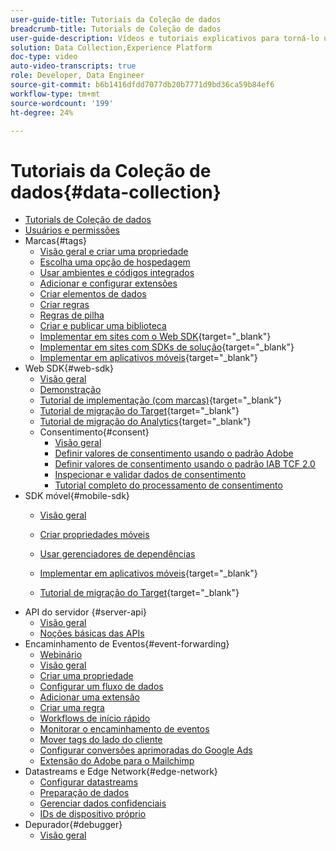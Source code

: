 ```yaml
---
user-guide-title: Tutoriais da Coleção de dados
breadcrumb-title: Tutorials de Coleção de dados
user-guide-description: Vídeos e tutoriais explicativos para torná-lo um usuário avançado da Coleção de dados na Experience Platform.
solution: Data Collection,Experience Platform
doc-type: video
auto-video-transcripts: true
role: Developer, Data Engineer
source-git-commit: b6b1416dfdd7077db20b7771d9bd36ca59b84ef6
workflow-type: tm+mt
source-wordcount: '199'
ht-degree: 24%

---
```



# Tutoriais da Coleção de dados{#data-collection}

+ [Tutorials de Coleção de dados](overview.md)
+ [Usuários e permissões](admin/users-and-permissions.md)
+ Marcas{#tags}
   + [Visão geral e criar uma propriedade](tags/create-a-property.md)
   + [Escolha uma opção de hospedagem](tags/choose-a-hosting-option.md)
   + [Usar ambientes e códigos integrados](tags/use-environments-and-embed-codes.md)
   + [Adicionar e configurar extensões](tags/add-and-configure-extensions.md)
   + [Criar elementos de dados](tags/create-data-elements.md)
   + [Criar regras](tags/build-rules.md)
   + [Regras de pilha](tags/stack-rules.md)
   + [Criar e publicar uma biblioteca](tags/build-and-publish-a-library.md)
   + [Implementar em sites com o Web SDK](https://experienceleague.adobe.com/pt-br/docs/platform-learn/implement-web-sdk/overview){target="_blank"}
   + [Implementar em sites com SDKs de solução](https://experienceleague.adobe.com/docs/platform-learn/implement-in-websites/overview.html?lang=pt-BR){target="_blank"}
   + [Implementar em aplicativos móveis](https://experienceleague.adobe.com/pt-br/docs/platform-learn/implement-mobile-sdk/overview){target="_blank"}
+ Web SDK{#web-sdk}
   + [Visão geral](web-sdk/overview.md)
   + [Demonstração](web-sdk/demo.md)
   + [Tutorial de implementação (com marcas)](https://experienceleague.adobe.com/pt-br/docs/platform-learn/implement-web-sdk/overview){target="_blank"}
   + [Tutorial de migração do Target](https://experienceleague.adobe.com/pt-br/docs/platform-learn/migrate-target-to-websdk/introduction){target="_blank"}
   + [Tutorial de migração do Analytics](https://experienceleague.adobe.com/pt-br/docs/platform-learn/migrate-analytics-to-websdk/migration-to-websdk-overview){target="_blank"}
   + Consentimento{#consent}
      + [Visão geral](web-sdk/consent/overview.md)
      + [Definir valores de consentimento usando o padrão Adobe](web-sdk/consent/set-consent-adobe.md)
      + [Definir valores de consentimento usando o padrão IAB TCF 2.0](web-sdk/consent/set-consent-iab.md)
      + [Inspecionar e validar dados de consentimento](web-sdk/consent/inspect.md)
      + [Tutorial completo do processamento de consentimento](web-sdk/consent/tutorial.md)
+ SDK móvel{#mobile-sdk}
   + [Visão geral](mobile-sdk/overview.md)
   + [Criar propriedades móveis](mobile-sdk/create-mobile-properties.md)
   + [Usar gerenciadores de dependências](mobile-sdk/use-dependency-managers.md)
   + [Implementar em aplicativos móveis](https://experienceleague.adobe.com/pt-br/docs/platform-learn/implement-mobile-sdk/overview){target="_blank"}

   + [Tutorial de migração do Target](https://experienceleague.adobe.com/pt-br/docs/platform-learn/migrate-target-to-mobile-sdk-decisioning/overview){target="_blank"}
+ API do servidor {#server-api}
   + [Visão geral](server-api/overview.md)
   + [Noções básicas das APIs](server-api/introduction.md)
+ Encaminhamento de Eventos{#event-forwarding}
   + [Webinário](event-forwarding/webinar.md)
   + [Visão geral](event-forwarding/overview.md)
   + [Criar uma propriedade](event-forwarding/create-a-property.md)
   + [Configurar um fluxo de dados](event-forwarding/set-up-a-datastream.md)
   + [Adicionar uma extensão](event-forwarding/add-an-extension.md)
   + [Criar uma regra](event-forwarding/create-a-rule.md)
   + [Workflows de início rápido](event-forwarding/quick-start-workflows.md)
   + [Monitorar o encaminhamento de eventos](event-forwarding/monitor.md)
   + [Mover tags do lado do cliente](event-forwarding/consider-moving-tags.md)
   + [Configurar conversões aprimoradas do Google Ads](event-forwarding/set-up-google-ads-enhanced-conversions.md)
   + [Extensão do Adobe para o Mailchimp](event-forwarding/adobe-extension-for-mailchimp.md)
+ Datastreams e Edge Network{#edge-network}
   + [Configurar datastreams](edge/configure-datastreams.md)
   + [Preparação de dados](edge/data-prep.md)
   + [Gerenciar dados confidenciais](edge/manage-sensitive-data-in-datastreams.md)
   + [IDs de dispositivo próprio](edge/generate-first-party-device-ids.md)
+ Depurador{#debugger}
   + [Visão geral](debugger/overview.md)
